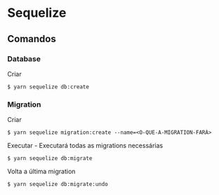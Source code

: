 # Sequelize

## Comandos

### Database
Criar
```
$ yarn sequelize db:create
```

### Migration
Criar
```
$ yarn sequelize migration:create --name=<O-QUE-A-MIGRATION-FARÁ>
```
Executar - Executará todas as migrations necessárias
```
$ yarn sequelize db:migrate
```
Volta a última migration
```
$ yarn sequelize db:migrate:undo
```
